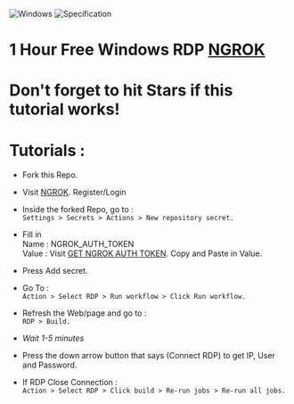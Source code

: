![Windows](http://sekai.cloud/0:/image_2022-05-30_12-43-13.png)
![Specification](http://sekai.cloud/0:/image_2022-05-30_12-44-01.png)
# 1 Hour Free Windows RDP [NGROK](https://ngrok.com/)
# Don't forget to hit Stars if this tutorial works!

# Tutorials :

+ Fork this Repo.

+ Visit [NGROK](https://dashboard.ngrok.com). Register/Login

+ Inside the forked Repo, go to :\
   ```Settings > Secrets > Actions > New repository secret.```

+ Fill in \
Name : NGROK_AUTH_TOKEN \
Value : Visit [GET NGROK AUTH TOKEN](https://dashboard.ngrok.com/auth/your-authtoken). Copy and Paste in Value.

+ Press Add secret.

+ Go To :\
```Action > Select RDP > Run workflow > Click Run workflow.```

+ Refresh the Web/page and go to :\
```RDP > Build.```

+ *Wait 1-5 minutes*

+ Press the down arrow button that says (Connect RDP) to get IP, User and Password.

+ If RDP Close Connection : \
```Action > Select RDP > Click build > Re-run jobs > Re-run all jobs.```
